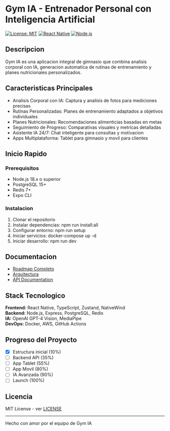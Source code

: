 ﻿# Gym IA - Entrenador Personal con Inteligencia Artificial

[![License: MIT](https://img.shields.io/badge/License-MIT-yellow.svg)](https://opensource.org/licenses/MIT)
[![React Native](https://img.shields.io/badge/React%20Native-0.72-blue.svg)](https://reactnative.dev/)
[![Node.js](https://img.shields.io/badge/Node.js-18.x-green.svg)](https://nodejs.org/)

## Descripcion

Gym IA es una aplicacion integral de gimnasio que combina analisis corporal con IA, generacion automatica de rutinas de entrenamiento y planes nutricionales personalizados.

## Caracteristicas Principales

- Analisis Corporal con IA: Captura y analisis de fotos para mediciones precisas
- Rutinas Personalizadas: Planes de entrenamiento adaptados a objetivos individuales
- Planes Nutricionales: Recomendaciones alimenticias basadas en metas
- Seguimiento de Progreso: Comparativas visuales y metricas detalladas
- Asistente IA 24/7: Chat inteligente para consultas y motivacion
- Apps Multiplataforma: Tablet para gimnasio y movil para clientes

## Inicio Rapido

### Prerequisitos
- Node.js 18.x o superior
- PostgreSQL 15+
- Redis 7+
- Expo CLI

### Instalacion
1. Clonar el repositorio
2. Instalar dependencias: npm run install:all
3. Configurar entorno: npm run setup
4. Iniciar servicios: docker-compose up -d
5. Iniciar desarrollo: npm run dev

## Documentacion

- [Roadmap Completo](./docs/ROADMAP.md)
- [Arquitectura](./docs/architecture/SYSTEM_ARCHITECTURE.md)
- [API Documentation](./docs/api/API_DOCUMENTATION.md)

## Stack Tecnologico

**Frontend:** React Native, TypeScript, Zustand, NativeWind  
**Backend:** Node.js, Express, PostgreSQL, Redis  
**IA:** OpenAI GPT-4 Vision, MediaPipe  
**DevOps:** Docker, AWS, GitHub Actions

## Progreso del Proyecto

- [x] Estructura inicial (10%)
- [ ] Backend API (35%)
- [ ] App Tablet (55%)
- [ ] App Movil (80%)
- [ ] IA Avanzada (90%)
- [ ] Launch (100%)

## Licencia

MIT License - ver [LICENSE](LICENSE)

---

Hecho con amor por el equipo de Gym IA
